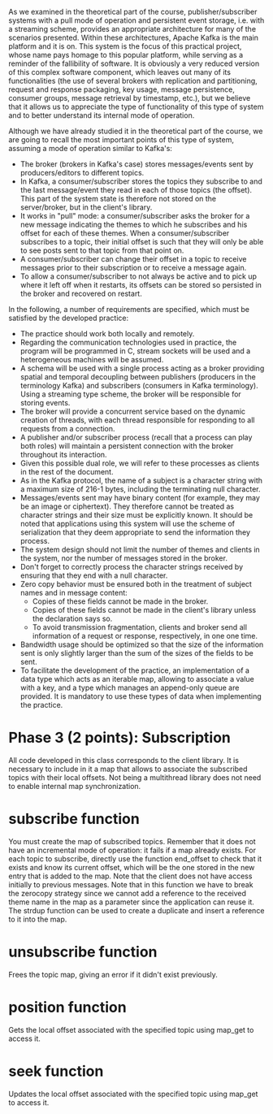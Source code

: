 As we examined in the theoretical part of the course, publisher/subscriber
systems with a pull mode of operation and persistent event storage, i.e. with a
streaming scheme, provides an appropriate architecture for many of the scenarios
presented. Within these architectures, Apache Kafka is the main platform and it
is on. This system is the focus of this practical project, whose name pays
homage to this popular platform, while serving as a reminder of the fallibility
of software. It is obviously a very reduced version of this complex software
component, which leaves out many of its functionalities (the use of several
brokers with replication and partitioning, request and response packaging,
key usage, message persistence, consumer groups, message retrieval by timestamp,
etc.), but we believe that it allows us to appreciate the type of functionality
of this type of system and to better understand its internal mode of operation.


Although we have already studied it in the theoretical part of the course, we
are going to recall the most important points of this type of system, assuming
a mode of operation similar to Kafka's:

- The broker (brokers in Kafka's case) stores messages/events sent by
  producers/editors to different topics.
- In Kafka, a consumer/subscriber stores the topics they subscribe to and the
  last message/event they read in each of those topics (the offset). This part
  of the system state is therefore not stored on the server/broker, but in the
  client's library.
- It works in "pull" mode: a consumer/subscriber asks the broker for a new
  message indicating the themes to which he subscribes and his offset for each
  of these themes. When a consumer/subscriber subscribes to a topic, their
  initial offset is such that they will only be able to see posts sent to that
  topic from that point on.
- A consumer/subscriber can change their offset in a topic to receive messages
  prior to their subscription or to receive a message again.
- To allow a consumer/subscriber to not always be active and to pick up where it
  left off when it restarts, its offsets can be stored so persisted in the
  broker and recovered on restart.

In the following, a number of requirements are specified, which must be
satisfied by the developed practice:
- The practice should work both locally and remotely.
- Regarding the communication technologies used in practice, the program will be
  programmed in C, stream sockets will be used and a heterogeneous machines will
  be assumed.
- A schema will be used with a single process acting as a broker providing
  spatial and temporal decoupling between publishers (producers in the
  terminology Kafka) and subscribers (consumers in Kafka terminology). Using a
  streaming type scheme, the broker will be responsible for storing events.
- The broker will provide a concurrent service based on the dynamic creation of
  threads, with each thread responsible for responding to all requests from a
  connection.
- A publisher and/or subscriber process (recall that a process can play both
  roles) will maintain a persistent connection with the broker throughout its
  interaction.
- Given this possible dual role, we will refer to these processes as clients in
  the rest of the document.
- As in the Kafka protocol, the name of a subject is a character string with a
  maximum size of 216-1 bytes, including the terminating null character.
- Messages/events sent may have binary content (for example, they may be an
  image or ciphertext). They therefore cannot be treated as character strings
  and their size must be explicitly known. It should be noted that applications
  using this system will use the scheme of serialization that they deem
  appropriate to send the information they process.
- The system design should not limit the number of themes and clients in the
  system, nor the number of messages stored in the broker.
- Don't forget to correctly process the character strings received by ensuring
  that they end with a null character.
- Zero copy behavior must be ensured both in the treatment of subject names and
  in message content:
    - Copies of these fields cannot be made in the broker.
    - Copies of these fields cannot be made in the client's library
      unless the declaration says so.
    - To avoid transmission fragmentation, clients and broker send all
      information of a request or response, respectively, in one one time.
- Bandwidth usage should be optimized so that the size of the information sent
  is only slightly larger than the sum of the sizes of the fields to be sent.
- To facilitate the development of the practice, an implementation of a data
  type which acts as an iterable map, allowing to associate a value with a key,
  and a type which manages an append-only queue are provided. It is mandatory
  to use these types of data when implementing the practice.


# Phase 3 (2 points): Subscription
All code developed in this class corresponds to the client library. It is
necessary to include in it a map that allows to associate the subscribed topics
with their local offsets. Not being a multithread library does not need to
enable internal map synchronization.

# subscribe function
You must create the map of subscribed topics. Remember that it does not have an
incremental mode of operation: it fails if a map already exists. For each topic
to subscribe, directly use the function end_offset to check that it exists and
know its current offset, which will be the one stored in the new entry that is
added to the map. Note that the client does not have access initially to
previous messages. Note that in this function we have to break the zerocopy
strategy since we cannot add a reference to the received theme name in the map
as a parameter since the application can reuse it. The strdup function can be
used to create a duplicate and insert a reference to it into the map.

# unsubscribe function
Frees the topic map, giving an error if it didn't exist previously.

# position function
Gets the local offset associated with the specified topic using map_get to access it.

# seek function
Updates the local offset associated with the specified topic using map_get to access it.
